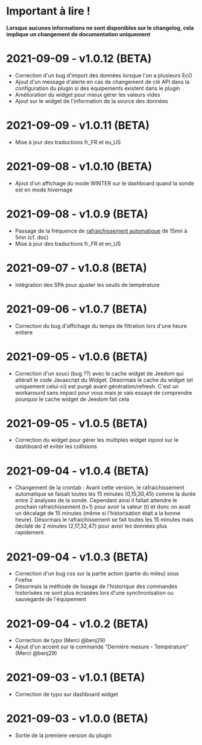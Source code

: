 # Important à lire !

__Lorsque aucunes informations ne sont disponibles sur le changelog, cela implique un changement de documentation uniquement__

# 2021-09-09 - v1.0.12 (BETA)

- Correction d'un bug d'import des données lorsque l'on a plusieurs EcO
- Ajout d'un message d'alerte en cas de changement de clé API dans la configuration du plugin si des équipements existent dans le plugin
- Amélioration du widget pour mieux gérer les valeurs vides
- Ajout sur le widget de l'information de la source des données
# 2021-09-09 - v1.0.11 (BETA)

- Mise à jour des traductions fr_FR et eu_US
# 2021-09-08 - v1.0.10 (BETA)

- Ajout d'un affichage du mode WINTER sur le dashboard quand la sonde est en mode hivernage
# 2021-09-08 - v1.0.9 (BETA)

- Passage de la fréquence de [rafraichissement automatique](https://mguyard.github.io/Jeedom-Documentations/fr_FR/iopool_EcO/documentation#Automatique) de 15mn à 5mn (cf. doc)
- Mise à jour des traductions fr_FR et en_US
# 2021-09-07 - v1.0.8 (BETA)

- Intégration des SPA pour ajuster les seuils de température
# 2021-09-06 - v1.0.7 (BETA)

- Correction du bug d'affichage du temps de filtration lors d'une heure entiere
# 2021-09-05 - v1.0.6 (BETA)

- Correction d'un souci (bug ??) avec le cache widget de Jeedom qui altérait le code Javascript du Widget. Désormais le cache du widget (et uniquement celui-ci) est purgé avant génération/refresh. C'est un workaround sans impact pour vous mais je vais essayé de comprendre pourquoi le cache widget de Jeedom fait cela
# 2021-09-05 - v1.0.5 (BETA)

- Correction du widget pour gérer les multiples widget iopool sur le dashboard et eviter les collisions
# 2021-09-04 - v1.0.4 (BETA)

- Changement de la crontab : Avant cette version, le rafraichissement automatique se faisait toutes les 15 minutes (0,15,30,45) comme la durée entre 2 analyses de la sonde. Cependant ainsi il fallait attendre le prochain rafraichissement (t+1) pour avoir la valeur (t) et donc on avait un décalage de 15 minutes (même si l'historisation était a la bonne heure). Désormais le rafraichissement se fait toutes les 15 minutes mais déclalé de 2 minutes (2,17,32,47) pour avoir les données plus rapidement.
# 2021-09-04 - v1.0.3 (BETA)

- Correction d'un bug css sur la partie action (partie du mileu) sous Firefox
- Désormais la méthode de lissage de l'historique des commandes historisées ne sont plus écrasées lors d'une synchronisation ou sauvegarde de l'équipement
# 2021-09-04 - v1.0.2 (BETA)

- Correction de typo (Merci @benj29)
- Ajout d'un accent sur la commande "Dernière mesure - Température" (Merci @benj29)
# 2021-09-03 - v1.0.1 (BETA)

- Correction de typo sur dashboard widget
# 2021-09-03 - v1.0.0 (BETA)

- Sortie de la premiere version du plugin